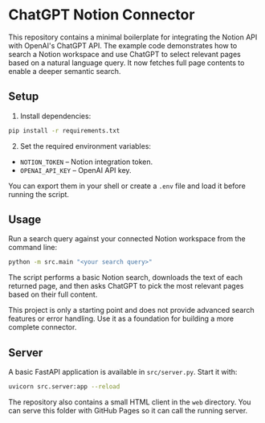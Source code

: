 # ChatGPT Notion Connector

This repository contains a minimal boilerplate for integrating the Notion API with OpenAI's ChatGPT API. The example code demonstrates how to search a Notion workspace and use ChatGPT to select relevant pages based on a natural language query. It now fetches full page contents to enable a deeper semantic search.

## Setup

1. Install dependencies:

```bash
pip install -r requirements.txt
```

2. Set the required environment variables:

- `NOTION_TOKEN` – Notion integration token.
- `OPENAI_API_KEY` – OpenAI API key.

You can export them in your shell or create a `.env` file and load it before running the script.

## Usage

Run a search query against your connected Notion workspace from the command line:

```bash
python -m src.main "<your search query>"
```

The script performs a basic Notion search, downloads the text of each returned page, and then asks ChatGPT to pick the most relevant pages based on their full content.

This project is only a starting point and does not provide advanced search features or error handling. Use it as a foundation for building a more complete connector.

## Server

A basic FastAPI application is available in `src/server.py`. Start it with:

```bash
uvicorn src.server:app --reload
```

The repository also contains a small HTML client in the `web` directory. You can
serve this folder with GitHub Pages so it can call the running server.
